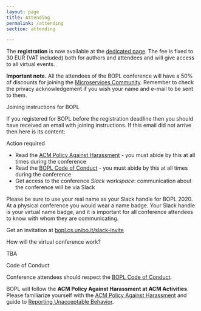 ```yaml
---
layout: page
title: Attending
permalink: /attending
section: attending

---
```


<!-- In this page it is possible to find information concerning how to attend the conference. -->

<!-- <div class="py-4 h3">Registration</div> -->

The **registration** is now available at the <a href="https://webplatform.planning.it/bopl2020/Register?hack=bopl2020" target="_blank">dedicated page</a>. 
The fee is fixed to 30 EUR (VAT included) both for authors and attendees and will give access to all virtual events.

**Important note.**
All the attendees of the BOPL conference will have a 50% of discounts for joining the [Microservices Community](https://microservices.sdu.dk/). 
Remember to check the privacy acknowledgement if you wish your name and e-mail to be sent to them.

<div class="py-4 h3">
	Joining instructions for BOPL
</div>

If you registered for BOPL before the registration deadline then you should have received an email with joining instructions. 
If this email did not arrive then here is its content:

Action required

* Read the [ACM Policy Against Harassment](https://www.acm.org/about-acm/policy-against-harassment) - you must abide by this at all times during the conference
* Read the [BOPL Code of Conduct](code-of-conduct.html) - you must abide by this at all times during the conference
* Get access to the conference _Slack workspace_: communication about the conference will be via Slack

Please be sure to use your real name as your Slack handle for BOPL 2020. 
At a physical conference you would wear a name badge. 
Your Slack handle is your virtual name badge, and it is important for all conference attendees to know with whom they are communicating. 

Get an invitation at [bopl.cs.unibo.it/slack-invite](slack-invite)

<!--For your invitation to work, you will need to use the email address that you used when registering for BOPL. If you believe you are using this link yet you do not manage to get a Slack invitation then email registration@regmaster.com for support.-->

<!--BOPL and its co-located events will be delivered as webinars. You will receive announcements on Slack for how to access the conference tracks as YouTube live streams in due course. If Slack is not available in your country then you will receive a Zoom webinar invitation instead.-->

<!--From the online conference program, you can create a personalised iCal calendar for the sessions you are most interested in.-->

<!--If you use social media, please help us to create a buzz around the conference using the #BOPL2020 hashtag. You may wish to follow the conference on Twitter or Facebook.-->

<div class="py-4 h3">
	How will the virtual conference work?
</div>

TBA

<!-- Check out these videos that give a flavour of how the conference will run:

    How virtual BOPL will work
    Hallway interaction at BOPL

The main BOPL conference will be Wednesday, 17 June through Friday, 19 June. Several exciting events that would usually be co-located with BOPL will also be held virtually during 15-16 June; see “Tracks” above for details.

The BOPL technical program will be single track and will run 12h/day during 17-19 June. This means that it covers plenty of time zones! It also means that you can pick and choose the sessions you’d like to attend without the constraints imposed by parallel tracks. Check out the program.

The technical program will run as a webinar. After registering, you will receive details on how to access the webinar shortly after registration closes on 5 June. If you are in a country where YouTube is available you will access the webinar via a YouTube live stream. If YouTube is not available to you, you will be able to access the webinar via Zoom.

During each session a talk video for each paper will be broadcast to the webinar, after which one of the paper’s authors will answer questions from conference attendees live, moderated by a session chair.

There is also an “Ask me Anything” track, where several leading lights in the Programming Languages field will be available live to answer your most burning questions! Check out the Ask Me Anything program, which will also be delivered via a live stream using YouTube or Zoom depending on territory.

We will use Slack for communication among attendees; you will be invited to our Slack workspace after registration closes.

We are still brainstorming ideas for ways to achieve some of the social and networking aspects of a physical conference. -->

<div class="py-4 h3">
	Code of Conduct
</div>

Conference attendees should respect the [BOPL Code of Conduct](code-of-conduct.html).

BOPL will follow the **ACM Policy Against Harassment at ACM Activities**. 
Please familiarize yourself with the [ACM Policy Against Harassment](https://www.acm.org/about-acm/policy-against-harassment) and guide to [Reporting Unacceptable Behavior](https://www.acm.org/about-acm/reporting-unacceptable-behavior).
 
